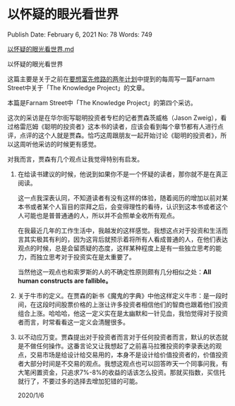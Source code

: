 # 以怀疑的眼光看世界

Publish Date: February 6, 2021
No: 78
Words: 749

[以怀疑的眼光看世界.md](%E4%BB%A5%E6%80%80%E7%96%91%E7%9A%84%E7%9C%BC%E5%85%89%E7%9C%8B%E4%B8%96%E7%95%8C%209c97120e66ce4534a4b4918a4a0d6750.md)

以怀疑的眼光看世界

这篇主要是关于之前在[要想富先修路的两年计划](http://mp.weixin.qq.com/s?__biz=MzU2Mjc2NzY2Ng==&mid=2247484002&idx=1&sn=d7eecea545c78f68ab2d587f14390ec8&chksm=fc65303fcb12b92932ae6fd31caf832452a9be8c76f89fd4b3d20254e18da21533fe9a24a864&scene=21#wechat_redirect)中提到的每周写一篇Farnam Street中关于「The Knowledge Project」的文章。

本篇是Farnam Street中「The Knowledge Project」的第四个采访。

这次的采访是在华尔街写聪明投资者专栏的记者贾森茨威格（Jason Zweig），看过格雷厄姆《聪明的投资者》这本书的读者，应该会看到每个章节都有人进行点评，点评的这个人就是贾森。恰巧这周跟朋友一起开始讨论《聪明的投资者》，所以这周听他采访的时候更有感觉。

对我而言，贾森有几个观点让我觉得特别有启发。

1. 在给读书建议的时候，他说到如果你不是一个怀疑的读者，那你就不是在真正阅读。
    
    这一点我深表认同，不知道读者有没有这样的体验，随着阅历的增加以前对某本书或者某个人盲目的崇拜之后，会变得理性的看待，认识到这本书或者这个人可能也是普普通通的人，所以并不会照单全收所有观点。
    
    在我最近几年的工作生活中，我越发的这样感觉。我想这点对于投资和生活而言其实极其有利的，因为这背后就预示着将所有人看成普通的人，在他们表达观点的时候，总是会留质疑的态度，这样某种程度上是有一些独立思考的能力，而独立思考对于投资实在是太重要了。
    
    当然他这一观点也和索罗斯的人的不确定性原则颇有几分相似之处：**All human constructs are fallible。**
    
2. 关于牛市的定义。在贾森的新书《魔鬼的字典》中他这样定义牛市：是一段时间，在这段时间股票价格的上涨让许多投资者相信他们的智商也跟着他们投资组合上涨。哈哈哈，他这一定义实在是太幽默和一针见血，我怕觉得对于投资者而言，时常看看这一定义会清醒很多。
3. 以不动应万变。贾森提出对于投资者而言对于任何投资者而言，默认的状态就是不做任何操作。这番言论又让我想起了之前喜马拉雅投资的李录表达的观点，交易市场是给设计给交易用的，本身不是设计给价值投资者的，价值投资者大部分时间是不交易的观点。我想这观点也可以回答昨天一个同事问我，有大笔闲置资金，只追求7%-8%的收益的话该怎么投资。那就买指数，买信托就行了，不要过多的选择去增加犯错的可能。
    
    2020/1/6